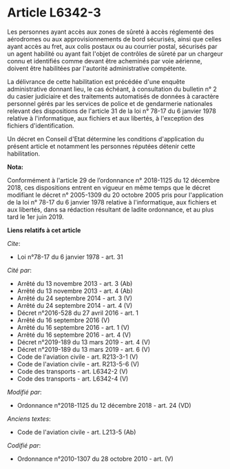 # Article L6342-3

Les personnes ayant accès aux zones de sûreté à accès réglementé des aérodromes ou aux approvisionnements de bord sécurisés,
ainsi que celles ayant accès au fret, aux colis postaux ou au courrier postal, sécurisés par un agent habilité ou ayant fait
l'objet de contrôles de sûreté par un chargeur connu et identifiés comme devant être acheminés par voie aérienne, doivent
être habilitées par l'autorité administrative compétente.

La délivrance de cette habilitation est précédée d'une enquête administrative donnant lieu, le cas échéant, à consultation du
bulletin n° 2 du casier judiciaire et des traitements automatisés de données à caractère personnel gérés par les services de
police et de gendarmerie nationales relevant des dispositions de l'article 31 de la loi n° 78-17 du 6 janvier 1978 relative à
l'informatique, aux fichiers et aux libertés, à l'exception des fichiers d'identification.

Un décret en Conseil d'Etat détermine les conditions d'application du présent article et notamment les personnes réputées
détenir cette habilitation.

**Nota:**

Conformément à l'article 29 de l’ordonnance n° 2018-1125 du 12 décembre 2018, ces dispositions entrent en vigueur en même
temps que le décret modifiant le décret n° 2005-1309 du 20 octobre 2005 pris pour l'application de la loi n° 78-17 du 6
janvier 1978 relative à l'informatique, aux fichiers et aux libertés, dans sa rédaction résultant de ladite ordonnance, et au
plus tard le 1er juin 2019.

**Liens relatifs à cet article**

_Cite_:

  - Loi n°78-17 du 6 janvier 1978 - art. 31

_Cité par_:

  - Arrêté du 13 novembre 2013 - art. 3 (Ab)
  - Arrêté du 13 novembre 2013 - art. 4 (Ab)
  - Arrêté du 24 septembre 2014 - art. 3 (V)
  - Arrêté du 24 septembre 2014 - art. 4 (V)
  - Décret n°2016-528 du 27 avril 2016 - art. 1
  - Arrêté du 16 septembre 2016 (V)
  - Arrêté du 16 septembre 2016 - art. 1 (V)
  - Arrêté du 16 septembre 2016 - art. 4 (V)
  - Décret n°2019-189 du 13 mars 2019 - art. 4 (V)
  - Décret n°2019-189 du 13 mars 2019 - art. 6 (V)
  - Code de l'aviation civile - art. R213-3-1 (V)
  - Code de l'aviation civile - art. R213-5-6 (V)
  - Code des transports - art. L6342-2 (V)
  - Code des transports - art. L6342-4 (V)

_Modifié par_:

  - Ordonnance n°2018-1125 du 12 décembre 2018 - art. 24 (VD)

_Anciens textes_:

  - Code de l'aviation civile - art. L213-5 (Ab)

_Codifié par_:

  - Ordonnance n°2010-1307 du 28 octobre 2010 - art. (V)
